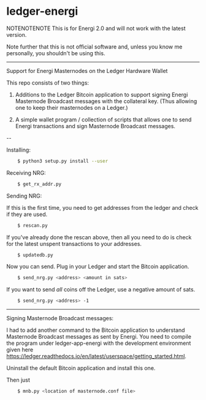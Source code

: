 # ledger-energi

NOTENOTENOTE
This is for Energi 2.0 and will not work with the latest version.

Note further that this is not official software and, unless you know me personally, you shouldn't be using this.

---

Support for Energi Masternodes on the Ledger Hardware Wallet

This repo consists of two things:

1. Additions to the Ledger Bitcoin application to support signing Energi Masternode Broadcast messages
   with the collateral key.  (Thus allowing one to keep their
   masternodes on a Ledger.)

2. A simple wallet program / collection of scripts that allows one to
   send Energi transactions and sign Masternode Broadcast messages.


--

Installing:

```bash
    $ python3 setup.py install --user
```

Receiving NRG:

```bash
    $ get_rx_addr.py
```

Sending NRG:

If this is the first time, you need to get addresses from the ledger and
check if they are used.

```bash
    $ rescan.py
```

If you've already done the rescan above, then all you need to do is
check for the latest unspent transactions to your addresses.

```bash
    $ updatedb.py
```

Now you can send.  Plug in your Ledger and start the Bitcoin
application.

```bash
    $ send_nrg.py <address> <amount in sats>
```

If you want to send _all_ coins off the Ledger, use a negative amount of
sats.

```bash
    $ send_nrg.py <address> -1
```

---

Signing Masternode Broadcast messages:

I had to add another command to the Bitcoin application to understand
Masternode Broadcast messages as sent by Energi.  You need to compile
the program under ledger-app-energi with the development environment
given here
https://ledger.readthedocs.io/en/latest/userspace/getting_started.html.

Uninstall the default Bitcoin application and install this one.

Then just

```bash
    $ mnb.py <location of masternode.conf file>
```

